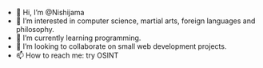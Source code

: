- 👋 Hi, I’m @Nishijama
- 👀 I’m interested in computer science, martial arts, foreign languages and philosophy.
- 🌱 I’m currently learning programming.
- 💞️ I’m looking to collaborate on small web development projects.
- 📫 How to reach me:  try OSINT

<!---
Nishijama/Nishijama is a ✨ special ✨ repository because its `README.md` (this file) appears on your GitHub profile.
You can click the Preview link to take a look at your changes.
--->
